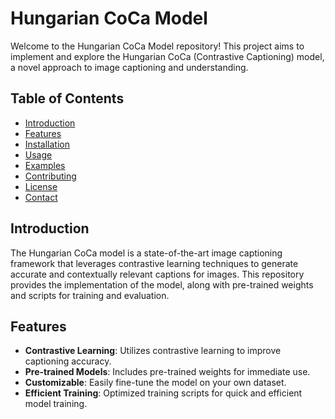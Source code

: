 # Hungarian CoCa Model

Welcome to the Hungarian CoCa Model repository! This project aims to implement and explore the Hungarian CoCa (Contrastive Captioning) model, a novel approach to image captioning and understanding.

## Table of Contents

- [Introduction](#introduction)
- [Features](#features)
- [Installation](#installation)
- [Usage](#usage)
- [Examples](#examples)
- [Contributing](#contributing)
- [License](#license)
- [Contact](#contact)

## Introduction

The Hungarian CoCa model is a state-of-the-art image captioning framework that leverages contrastive learning techniques to generate accurate and contextually relevant captions for images. This repository provides the implementation of the model, along with pre-trained weights and scripts for training and evaluation.

## Features

- **Contrastive Learning**: Utilizes contrastive learning to improve captioning accuracy.
- **Pre-trained Models**: Includes pre-trained weights for immediate use.
- **Customizable**: Easily fine-tune the model on your own dataset.
- **Efficient Training**: Optimized training scripts for quick and efficient model training.